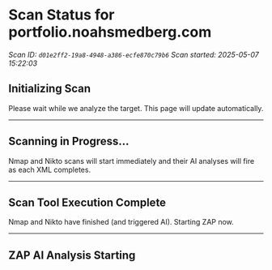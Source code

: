# Scan Status for portfolio.noahsmedberg.com

*Scan ID: `d01e2ff2-19a8-4948-a386-ecfe870c79b6`*
*Scan started: 2025-05-07 15:22:03*

## Initializing Scan

Please wait while we analyze the target. This page will update automatically.

---

## Scanning in Progress...

Nmap and Nikto scans will start immediately and their AI analyses will fire as each XML completes.

---

## Scan Tool Execution Complete

Nmap and Nikto have finished (and triggered AI). Starting ZAP now.

---

## ZAP AI Analysis Starting

